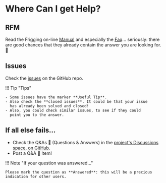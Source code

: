 Where Can I get Help?
=====================

## RFM 

Read the Frigging on-line [Manual](../) and especially the [Faq](../tips)... seriously: there are good chances that they already contain
the answer you are looking for. 🙂

## Issues

Check the [issues](https://github.com/fralau/mkdocs_macros_plugin/issues) 
on the GitHub repo.


!!! Tip "Tips"

    - Some issues have the marker **Useful Tip**.
    - Also check the **closed issues**. It could be that your issue
      has already been solved and closed!
    - Also, you could check similar issues, to see if they could
      point you to the answer.

## If all else fails...

- Check the Q&As 🙏 (Questions & Answers) in the [project's Discussions space, on GitHub](https://github.com/fralau/mkdocs_macros_plugin/discussions).
- Post a Q&A 🙏 item!

!!! Note "If your question was answered..."

    Please mark the question as **Answered**: this will be a precious
    indication for other users.

